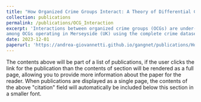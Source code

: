 ```yaml
---
title: "How Organized Crime Groups Interact: A Theory of Differential Cooperation"
collection: publications
permalink: /publications/OCG_Interaction
excerpt: 'Interactions between organized crime groups (OCGs) are under-explored in the literature. We study the determinants of cooperative interactions
among OCGs operating in Merseyside (UK) using the complete crime dataset integrated with neighborhood-level socio-economic data and sentencing outcomes. We first address the puzzle of the coexistence of stable illegal markets and OCG violence: drug markets are contendible and OCGs resort on cooperation to mitigate risks of unbounded competition. Hence, the nexus between markets and violence is mediated by the structure of inter-OCGs cooperation (or lack thereof). We find that, net of urban and socio-demographic factors, violence is consequential to cooperation failure. Second, as in illegal markets contracts are not enforceable, incentives to collaborate and profit-sharing mechanisms are distorted. We posit that OCGs select partners and collaborations to balance risks and opportunities. Relative to the former aspect, we show that cooperation is differential as it is more likely to realize between groups characterized by asymmetric control of territory. Relative to the latter, OCGs are selective in the nature of interactions, with a positive relationship between expected returns (and associated risks) and cooperation intensity. Importantly, this mechanism complements network-based strategies used by OCGs for mitigation of risks involved with partner selection'
date: 2023-12-01
paperurl: 'https://andrea-giovannetti.github.io/gangnet/publications/How_OCG_Interact.pdf' 
---
```


The contents above will be part of a list of publications, if the user clicks the link for the publication than the contents of section will be rendered as a full page, allowing you to provide more information about the paper for the reader. When publications are displayed as a single page, the contents of the above "citation" field will automatically be included below this section in a smaller font.
